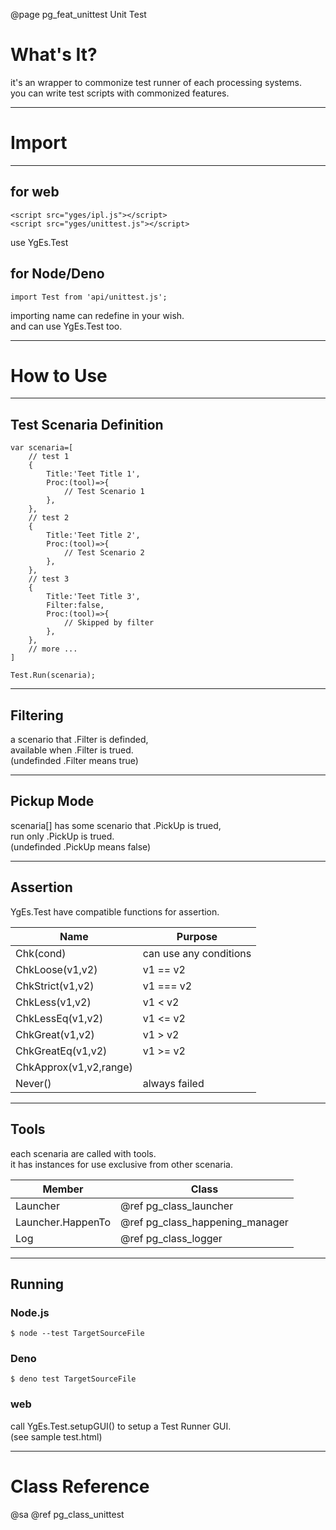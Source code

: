﻿@page pg_feat_unittest Unit Test

# What's It?

it's an wrapper to commonize test runner of each processing systems.  
you can write test scripts with commonized features.  

-----
# Import

-----
## for web

```
<script src="yges/ipl.js"></script>
<script src="yges/unittest.js"></script>
```
use YgEs.Test

## for Node/Deno

```
import Test from 'api/unittest.js';
```
importing name can redefine in your wish.  
and can use YgEs.Test too.  

-----
# How to Use

-----
## Test Scenaria Definition

```
var scenaria=[
	// test 1 
	{
		Title:'Teet Title 1',
		Proc:(tool)=>{
			// Test Scenario 1 
		},
	},
	// test 2 
	{
		Title:'Teet Title 2',
		Proc:(tool)=>{
			// Test Scenario 2 
		},
	},
	// test 3 
	{
		Title:'Teet Title 3',
		Filter:false,
		Proc:(tool)=>{
			// Skipped by filter 
		},
	},
	// more ...
]

Test.Run(scenaria);

```

-----
## Filtering

a scenario that .Filter is definded,  
available when .Filter is trued.  
(undefinded .Filter means true)  

-----
## Pickup Mode

scenaria[] has some scenario that .PickUp is trued,  
run only .PickUp is trued.  
(undefinded .PickUp means false)  

-----
## Assertion

YgEs.Test have compatible functions for assertion.  

| Name | Purpose |
|------|---------|
| Chk(cond) | can use any conditions |
| ChkLoose(v1,v2) | v1 == v2 |
| ChkStrict(v1,v2) | v1 === v2 |
| ChkLess(v1,v2) | v1 < v2 |
| ChkLessEq(v1,v2) | v1 <= v2 |
| ChkGreat(v1,v2) | v1 > v2 |
| ChkGreatEq(v1,v2) | v1 >= v2 |
| ChkApprox(v1,v2,range) | |v1-v2| <= range |
| Never() | always failed |

-----
## Tools

each scenaria are called with tools.  
it has instances for use exclusive from other scenaria.  

| Member | Class |
|--------|-------|
| Launcher | @ref pg_class_launcher |
| Launcher.HappenTo | @ref pg_class_happening_manager |
| Log | @ref pg_class_logger |

-----
## Running

### Node.js

```
$ node --test TargetSourceFile
```

### Deno

```
$ deno test TargetSourceFile
```

### web

call YgEs.Test.setupGUI() to setup a Test Runner GUI.  
(see sample test.html)  

-----
# Class Reference

@sa @ref pg_class_unittest
